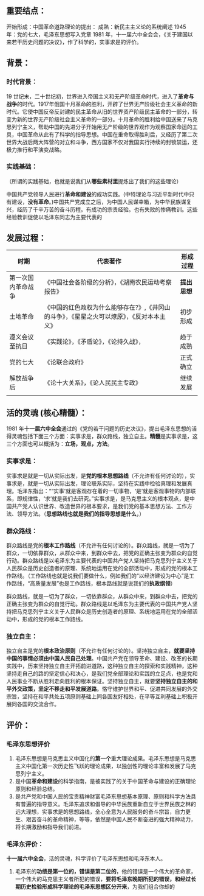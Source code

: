 ## 重要结点：

开始形成：中国革命道路理论的提出：
成熟：新民主主义论的系统阐述
1945 年：党的七大，毛泽东思想写入党章
1981 年，十一届六中全会会，《关于建国以来若干历史问题的决议》，作了科学的，实事求是的评价。



## 背景：
### 时代背景：
19 世纪末，二十世纪初，世界进入帝国主义和无产阶级革命时代，进入了**革命与战争**的时代。1917年俄国十月革命的胜利，开辟了世界无产阶级社会主义革命的新时代。它使中国反帝反封建的民主革命从旧的世界资产阶级民主革命的一部分，转变为新的世界无产阶级社会主义革命的一部分。十月革命的胜利给中国送来了马克思列宁主义，帮助中国的先进分子开始用无产阶级的世界观作为观察国家命运的工具，中国革命从此有了科学的指导思想。中国在重命取得胜利后，又经历了第二次世界大战后两大阵营的对立和斗争，西方国家不仅对我国实行持续的封锁禁运，还极力推行和平演变战略。

### 实践基础：
（所谓的实践基础，也就是说我们从**哪些素材里**提炼出了我们的这些理论）

中国共产党领导人民进行**革命和建设**的成功实践。(中特理论与习近平新时代中只有建设，**没有革命**。)中国共产党成立之后，为中国人民谋幸箱，为中华民族谋复兴，经历了千辛万苦的奋斗历程。有成功的宗贵经验。也有失败的惨痛教训。这些经验教训促使以毛泽东同志为主要代表的

## 发展过程：

| 时期        | 代表著作                                           | 形成过程     |
| --------- | ---------------------------------------------- | -------- |
| 第一次国内革命战争 | 《中国社会各阶级的分析》，《湖南农民运动考察报告》                      | **提出思想** |
| 土地革命      | 《中国的红色政权为什么能够存在?》,《井冈山的斗争》，《星星之火可以燎原》，《反对本本主义》 | 初步形成     |
| 遵义会议至抗日   | 《实践论》，《矛盾论》，《论持久战》，                            | 趋于成熟     |
| 党的七大      | 《论联合政府》                                        | 正式确立     |
| 解放战争后     | 《论十大关系》，《论人民民主专政》                              | 继续发展     |
|           |                                                |          |

## 活的灵魂 (核心精髓）：
1981 年**十一届六中全会**通过的《党的若干问题的历史决议》，提出毛泽东思想的活得灵魂包括下面三个方面：实事求是，群众路线，独立自主。**精髓**是实事求是，这三个方面也可以概括为：**立场，观点，方法**。

### 实事求是：
实事求是就是一切从实际出发，是**党的根本思想路线**（不允许有任何讨论的），实事求是，就是一切从实际出发，理论联系实际，坚持在实践中检验真理和发展真理。毛泽东指出：““实事’就是客观存在着的一切事物，‘是’就是客观事物的内部联系，即规律性，‘求’就是我们去研究。”实事求是，是马克思主义的根本观点，是中国共产党人认识世界、改造世界的根本要求，是我们党的基本思想方法、工作方法、领导方法。（**思想路线也就是我们的指导思想是什么**，）

### 群众路线：
群众路线是党的**根本工作路线**（不允许有任何讨论的）。群众路线，就是一切为了群众，一切依靠群众，从群众中来，到群众中去，把党的正确主张变为群众的自觉行动。群众路线是以毛泽东为主要代表的中国共产党人坚持把马克思列宁主义关于人民群众是历史创造者的原理、系统地运用在党的全部活动中，形成的党的根本工作路线。（工作路线也就是说我们要做什么，例如我们的“以经济建设为中心”是工作路线，“高质量发展”也是工作路线，根本路线就是说我们的**执政纲领**）

群众路线，就是一切为了群众，一切依靠群众，从群众中来，到群众中去，把党的正确主张变为群众的自觉行动。群众路线是以毛泽东为主要代表的中国共产党人坚持把马克思列宁主义关于人民群众是历史创造者的原理、系统地运用在党的全部活动中，形成的党的根本工作路线。

### 独立自主：
独立自主是党的**根本政治原则**（不允许有任何讨论的）。坚持独立自主，**就要坚持中国的事情必须由中国人民自己处理**。中国共产党在领导革命、建设、改革的长期实践中，历来坚持独立自主开拓前进道路，这种独立自主的探索和实践精神，这种坚持走自己的路的坚定信心和决心，是我们党全部理论和实践的立足点，也是党和人民事业不断从胜利走向胜利的根本保证。坚持独立自主，就要**坚持独立自主的和平外交政策，坚定不移走和平发展道路**。恪守维护世界和平、促进共同发展的外交宗旨，坚持在和平共处五项原则基础上同各国友好相处，在平等互利基础上积极开展同各国的交流合作。



## 评价：
### 毛泽东思想评价
1. 毛泽东思想是马克思主义中国化的**第一个**重大理论成果。毛泽东思想是马克思主义中国化第一次历史性飞跃的理论成果，以独创性的理论丰富和发展了马克思列宁主义。
2. 是中国**革命和建设**的科学指南，是被实践了的关于中国革命与建设的正确理论原则和经验总结。
3. 是共产党和中国人民的宝贵精神财富毛泽东思想基本原理、原则和科学方法具有普遍的指导意义。毛泽东追求和倡导的中华民族重新自立于世界民族之林的远大理想，实事求是的思想路线，全心全意为人民服务的奋斗宗旨，自力更生、艰苦奋斗的革命精神，等等，依然是中国人民不断奋进的强大精神动力，将长期激励和指导我们前进。

### 毛泽东评价：
**十一届六中全会**，活的灵魂，科学评价了毛泽东思想和毛泽东本人。
1. 毛泽东的**功绩是第一位的，错误是第二位的**，他的错误是一个伟大的革命家，一个伟大的马克思主义者所犯的错误，**要将毛泽东晚期所犯的错误，和经过长期历史检验形成科学理论的毛泽东思想区分开来**，为我们组合你却的